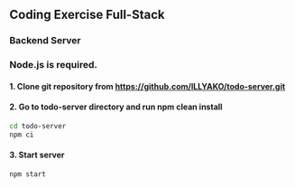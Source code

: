 ## Coding Exercise Full-Stack

### Backend Server

### Node.js is required.

#### 1. Clone git repository from https://github.com/ILLYAKO/todo-server.git

#### 2. Go to todo-server directory and run npm clean install

```Bash
cd todo-server
npm ci
```

#### 3. Start server

```Bash
npm start
```
